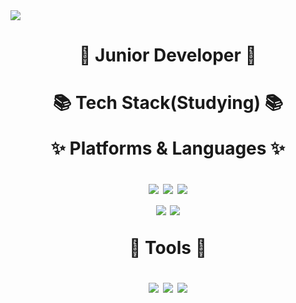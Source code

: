 <img src="https://capsule-render.vercel.app/api?type=waving&color=46FFFF&fontColor=FFFFFF&height=200&section=header&text=Xoohyun%20&fontSize=50&fontAlign=80" />

<h1 align = center>🌱 Junior Developer 🌱<h1>
	
<div align=center>
	<p>📚 Tech Stack(Studying) 📚</p>
	<p>✨ Platforms & Languages ✨</p>	
</div>

<div align="center">
	<img src="https://img.shields.io/badge/MySQL-4479A1?style=flat-square&logo=MySQL&logoColor=white"/>
	<img src="https://img.shields.io/badge/JavaScript-F7DF1E?style=flat-square&logo=JavaScript&logoColor=white"/>
	<img src="https://img.shields.io/badge/HTML5-E34F26?style=flat&logo=HTML5&logoColor=white"/>
	<br>
	<img src="https://img.shields.io/badge/CSS3-1572B6?style=flat&logo=CSS3&logoColor=white"/> 
	<img src="https://img.shields.io/badge/Pyhon-3776AB?style=flat&logo=Python&logoColor=white"/> 
</div>


<div align=center font-size="20px">
	<p> 🔧 Tools 🔧 </p>	
</div>

<div align="center">
	<img src="https://img.shields.io/badge/EclipseIDE-2C2255?style=flat-square&logo=EclipseIDE&logoColor=white"/>
	<img src="https://img.shields.io/badge/VisualStudioCode-007ACC?style=flat-square&logo=VisualStudioCode&logoColor=white"/>
	<img src="https://img.shields.io/badge/GitHub-181717?style=flat-square&logo=Github&logoColor=white"/>
</div>
